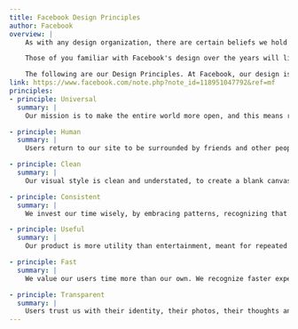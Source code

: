 ```yaml
---
title: Facebook Design Principles
author: Facebook
overview: |
    As with any design organization, there are certain beliefs we hold at Facebook, certain qualities that we strive for in our work. It's what enables us to debate whether something "Is Facebook" or "Isn't Facebook," it's what allows us to evaluate whether anything we're designing could be improved. It's our Design Principles, and today we're excited to share them with you.

    Those of you familiar with Facebook's design over the years will likely not find any of our principles surprising. All the same, we've found it helpful to have these defined and written out in words, to tell the story of how our design team works and how it may be different from other design organizations. Over time we hope to go more in-depth into each principle listed here and give examples of how we've used them in our day-to-day.

    The following are our Design Principles. At Facebook, our design is...
link: https://www.facebook.com/note.php?note_id=118951047792&ref=mf
principles:
- principle: Universal
  summary: |
    Our mission is to make the entire world more open, and this means reaching every corner, every person. So our design needs to work for everyone, every culture, every language, every device, every stage of life. This is why we build products that work for 90% of users and cut away features that only work for just a minority, even if we step back in the short term.

- principle: Human
  summary: |
    Users return to our site to be surrounded by friends and other people near to them. This is a central promise of our product, that the people you care about are all in one place. This is why our voice and visual style stay in the background, behind people’s voices, people’s faces, and people’s expression.

- principle: Clean
  summary: |
    Our visual style is clean and understated, to create a blank canvas on which our users live. A minimal, well-lit space encourages participation and honest transparent communication. Clean is the not the easiest approach to visual style. To the contrary, margins and type scale, washes and color become more important as we reduce the number of styles we rely on.

- principle: Consistent
  summary: |
    We invest our time wisely, by embracing patterns, recognizing that our usability is greatly improved when similar parts are expressed in similar ways. Our interactions speak to users with a single voice, building trust. Reduce, reuse, don’t redesign.

- principle: Useful
  summary: |
    Our product is more utility than entertainment, meant for repeated daily use, providing value efficiently. This is why our core interactions, the ones users engage daily, are streamlined, purged of unnecessary clicks and wasted space.

- principle: Fast
  summary: |
    We value our users time more than our own. We recognize faster experiences are more efficient and feel more effortless. As such, site performance is something our users should never notice. Our site should move as fast as we do.

- principle: Transparent
  summary: |
    Users trust us with their identity, their photos, their thoughts and conversation. We reciprocate with the utmost honesty and transparency. We are clear and up front about what’s happening and why.
---
```

